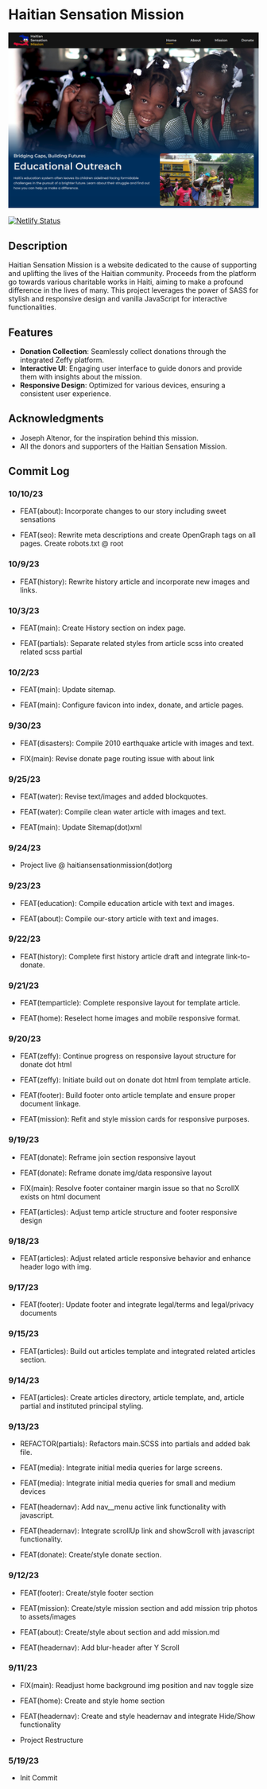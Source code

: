 # Haitian Sensation Mission

![Project Screenshot](dist/assets/images/hsmission__project-screenshot.png)

[![Netlify Status](https://api.netlify.com/api/v1/badges/18c1a6f1-aab2-4bd4-a549-5da430a227a6/deploy-status)](https://app.netlify.com/sites/hsmission/deploys)

## Description

Haitian Sensation Mission is a website dedicated to the cause of supporting and uplifting the lives of the Haitian community. Proceeds from the platform go towards various charitable works in Haiti, aiming to make a profound difference in the lives of many. This project leverages the power of SASS for stylish and responsive design and vanilla JavaScript for interactive functionalities.

## Features

- **Donation Collection**: Seamlessly collect donations through the integrated Zeffy platform.
- **Interactive UI**: Engaging user interface to guide donors and provide them with insights about the mission.
- **Responsive Design**: Optimized for various devices, ensuring a consistent user experience.

## Acknowledgments

- Joseph Altenor, for the inspiration behind this mission.
- All the donors and supporters of the Haitian Sensation Mission.

## Commit Log

### 10/10/23

- FEAT(about): Incorporate changes to our story including sweet sensations

- FEAT(seo): Rewrite meta descriptions and create OpenGraph tags on all pages. Create robots.txt @ root

### 10/9/23

- FEAT(history): Rewrite history article and incorporate new images and links.

### 10/3/23

- FEAT(main): Create History section on index page.

- FEAT(partials): Separate related styles from article scss into created related scss partial

### 10/2/23

- FEAT(main): Update sitemap.

- FEAT(main): Configure favicon into index, donate, and article pages.

### 9/30/23

- FEAT(disasters): Compile 2010 earthquake article with images and text.

- FIX(main): Revise donate page routing issue with about link

### 9/25/23

- FEAT(water): Revise text/images and added blockquotes.

- FEAT(water): Compile clean water article with images and text.

- FEAT(main): Update Sitemap(dot)xml

### 9/24/23

- Project live @ haitiansensationmission(dot)org

### 9/23/23

- FEAT(education): Compile education article with text and images.

- FEAT(about): Compile our-story article with text and images.

### 9/22/23

- FEAT(history): Complete first history article draft and integrate link-to-donate.

### 9/21/23

- FEAT(temparticle): Complete responsive layout for template article.

- FEAT(home): Reselect home images and mobile responsive format.

### 9/20/23

- FEAT(zeffy): Continue progress on responsive layout structure for donate dot html

- FEAT(zeffy): Initiate build out on donate dot html from template article.

- FEAT(footer): Build footer onto article template and ensure proper document linkage.

- FEAT(mission): Refit and style mission cards for responsive purposes.

### 9/19/23

- FEAT(donate): Reframe join section responsive layout

- FEAT(donate): Reframe donate img/data responsive layout

- FIX(main): Resolve footer container margin issue so that no ScrollX exists on html document

- FEAT(articles): Adjust temp article structure and footer responsive design

### 9/18/23

- FEAT(articles): Adjust related article responsive behavior and enhance header logo with img.

### 9/17/23

- FEAT(footer): Update footer and integrate legal/terms and legal/privacy documents

### 9/15/23

- FEAT(articles): Build out articles template and integrated related articles section.

### 9/14/23

- FEAT(articles): Create articles directory, article template, and, article partial and instituted principal styling.

### 9/13/23

- REFACTOR(partials): Refactors main.SCSS into partials and added bak file.

- FEAT(media): Integrate initial media queries for large screens.

- FEAT(media): Integrate initial media queries for small and medium devices

- FEAT(headernav): Add nav__menu active link functionality with javascript.

- FEAT(headernav): Integrate scrollUp link and showScroll with javascript functionality.

- FEAT(donate): Create/style donate section.

### 9/12/23

- FEAT(footer): Create/style footer section

- FEAT(mission): Create/style mission section and add mission trip photos to assets/images

- FEAT(about): Create/style about section and add mission.md

- FEAT(headernav): Add blur-header after Y Scroll

### 9/11/23

- FIX(main): Readjust home background img position and nav toggle size

- FEAT(home): Create and style home section

- FEAT(headernav): Create and style headernav and integrate Hide/Show functionality

- Project Restructure

### 5/19/23

- Init Commit
